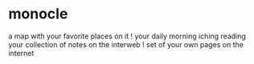 monocle
=============================

a map with your favorite places on it !
your daily morning iching reading
your collection of notes on the interweb !
set of your own pages  on the internet



